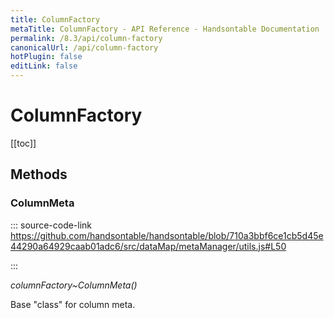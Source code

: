 ```yaml
---
title: ColumnFactory
metaTitle: ColumnFactory - API Reference - Handsontable Documentation
permalink: /8.3/api/column-factory
canonicalUrl: /api/column-factory
hotPlugin: false
editLink: false
---
```


# ColumnFactory

[[toc]]
## Methods

### ColumnMeta
  
::: source-code-link https://github.com/handsontable/handsontable/blob/710a3bbf6ce1cb5d45e44290a64929caab01adc6/src/dataMap/metaManager/utils.js#L50

:::

_columnFactory~ColumnMeta()_

Base "class" for column meta.


